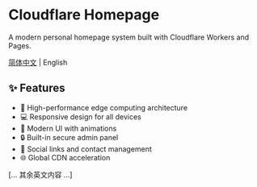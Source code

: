 # Cloudflare Homepage

A modern personal homepage system built with Cloudflare Workers and Pages.

[简体中文](./README.md) | English

## ✨ Features

- 🚀 High-performance edge computing architecture
- 💻 Responsive design for all devices
- 🎨 Modern UI with animations
- 🔒 Built-in secure admin panel
- 📱 Social links and contact management
- 🌐 Global CDN acceleration

[... 其余英文内容 ...] 